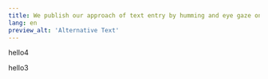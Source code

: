 ```yaml
---
title: We publish our approach of text entry by humming and eye gaze on CHI
lang: en
preview_alt: 'Alternative Text'
---
```


hello4

hello3